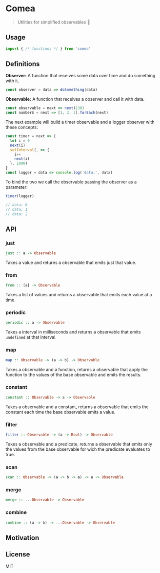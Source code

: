 # Comea
> Utilities for simplified observables :eyes:

## Usage
```js
import { /* functions */ } from 'comea'
```

## Definitions
**Observer:** A function that receives some data over time and do something with it.
```js
const observer = data => doSomething(data)
```

**Observable:** A function that receives a observer and call it with data.
```js
const observable = next => next(130)
const number$ = next => [1, 2, 3].forEach(next)
```

The next example will build a timer observable and a logger observer with these concepts:
```js
const timer = next => {
  let i = 0
  next(i)
  setInterval(_ => {
    i++
    next(i)
  }, 1000)
}
const logger = data => console.log('data:', data)
```

To bind the two we call the observable passing the observer as a parameter:
```js
timer(logger)

// data: 0
// data: 1
// data: 2
```

## API
### just
```hs
just :: a -> Observable
```
Takes a value and returns a observable that emits just that value.

### from
```hs
from :: [a] -> Observable
```
Takes a list of values and returns a observable that emits each value at a time.

### periodic
```hs
periodic :: a -> Observable
```
Takes a interval in milliseconds and returns a observable that emits `undefined` at that interval.

### map
```hs
map :: Observable -> (a -> b) -> Observable
```
Takes a observable and a function, returns a observable that apply the function to the values of the base observable and emits the results.

### constant
```hs
constant :: Observable -> a -> Observable
```
Takes a observable and a constant, returns a observable that emits the constant each time the base observable emits a value.

### filter
```hs
filter :: Observable -> (a -> Bool) -> Observable
```
Takes a observable and a predicate, returns a observable that emits only the values from the base observable for wich the predicate evaluates to true.

### scan
```hs
scan :: Observable -> (a -> b -> a) -> a -> Observable
```

### merge
```hs
merge :: ...Observable -> Observable
```

### combine
```hs
combine :: (a -> b) -> ...Observable -> Observable
```

## Motivation

## License
MIT
